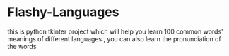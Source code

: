 # Flashy-Languages
this is python tkinter project which will help you learn 100 common words' meanings of different languages , you can also learn the pronunciation of the words 
